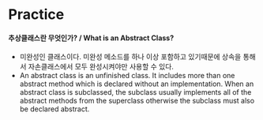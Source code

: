 # Practice
#### 추상클래스란 무엇인가? / What is an Abstract Class?
  * 미완성인 클래스이다. 미완성 메소드를 하나 이상 포함하고 있기때문에 상속을 통해서 자손클래스에서 모두 완성시켜야만 사용할 수 있다.
  * An abstract class is an unfinished class. It includes more than one abstract method which is declared without an implementation. When an abstract class is subclassed, the subclass usually implements all of the abstract methods from the superclass otherwise the subclass must also be declared abstract.
